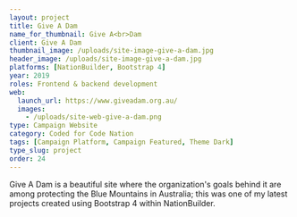 ```yaml
---
layout: project
title: Give A Dam
name_for_thumbnail: Give A<br>Dam
client: Give A Dam
thumbnail_image: /uploads/site-image-give-a-dam.jpg
header_image: /uploads/site-image-give-a-dam.jpg
platforms: [NationBuilder, Bootstrap 4]
year: 2019
roles: Frontend & backend development
web:
  launch_url: https://www.giveadam.org.au/
  images:
    - /uploads/site-web-give-a-dam.png
type: Campaign Website
category: Coded for Code Nation
tags: [Campaign Platform, Campaign Featured, Theme Dark]
type_slug: project
order: 24
---
```


Give A Dam is a beautiful site where the organization's goals behind it are among protecting the Blue Mountains in Australia; this was one of my latest projects created using Bootstrap 4 within NationBuilder.